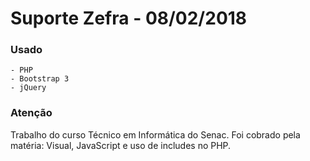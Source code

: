 # Suporte Zefra - 08/02/2018

 ### Usado
 	- PHP
	- Bootstrap 3
	- jQuery

### Atenção
Trabalho do curso Técnico em Informática do Senac. Foi cobrado pela matéria: Visual, JavaScript e uso de includes no PHP.
